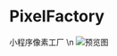 # PixelFactory
小程序像素工厂
\n
![预览图](https://github.com/zk495488190ok/PixelFactory/blob/master/wxe1a642b8088e4b13.o6zAJsyb3TV_eE_IT6LqRwST07Ic.bh4QnhOG0yoE226890137d80e9f2d8e9b1690e1eaf3b.png)
